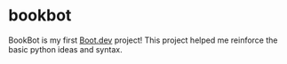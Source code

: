 # bookbot

BookBot is my first [Boot.dev](https://www.boot.dev) project!
This project helped me reinforce the basic python ideas and syntax.
